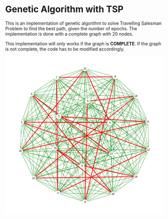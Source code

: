 # Genetic Algorithm with TSP

This is an implementation of genetic algorithm to solve Travelling Salesman Problem to find the best path, given the number of epochs. The implementation is done with a complete graph with 20 nodes.

This implementation will only works if the graph is **COMPLETE**. If the graph is not complete, the code has to be modified accordingly.

<img src="graph.png"></img>
